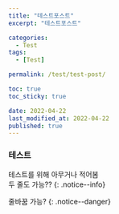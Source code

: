 ```yaml
---
title: "테스트포스트"
excerpt: "테스트포스트"

categories:
  - Test
tags:
  - [Test]

permalink: /test/test-post/

toc: true
toc_sticky: true

date: 2022-04-22
last_modified_at: 2022-04-22
published: true
---
```


### 테스트

테스트를 위해 아무거나 적어봄  
두 줄도 가능??
{: .notice--info}  

줄바꿈 가능?
{: .notice--danger}  